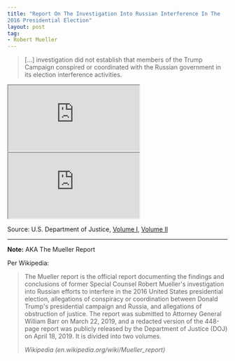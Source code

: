 ```yaml
---
title: "Report On The Investigation Into Russian Interference In The
2016 Presidential Election"
layout: post
tag:
- Robert Mueller
---
```


> […] investigation did not establish that members of the Trump Campaign conspired or coordinated with the Russian government in its election interference activities.

<iframe src="https://www.justice.gov/storage/report_volume1.pdf" class="pdf"></iframe>

<iframe src="https://www.justice.gov/storage/report_volume2.pdf" class="pdf"></iframe>

Source: U.S. Department of Justice, [Volume I](https://www.justice.gov/storage/report_volume1.pdf), [Volume II](https://www.justice.gov/storage/report_volume2.pdf)

---

**Note:** AKA The Mueller Report

Per Wikipedia:

> The Mueller report is the official report documenting the findings and conclusions of former Special Counsel Robert Mueller's investigation into Russian efforts to interfere in the 2016 United States presidential election, allegations of conspiracy or coordination between Donald Trump's presidential campaign and Russia, and allegations of obstruction of justice. The report was submitted to Attorney General William Barr on March 22, 2019, and a redacted version of the 448-page report was publicly released by the Department of Justice (DOJ) on April 18, 2019. It is divided into two volumes.
>
> <cite>Wikipedia (en.wikipedia.org/wiki/Mueller_report)</cite>
